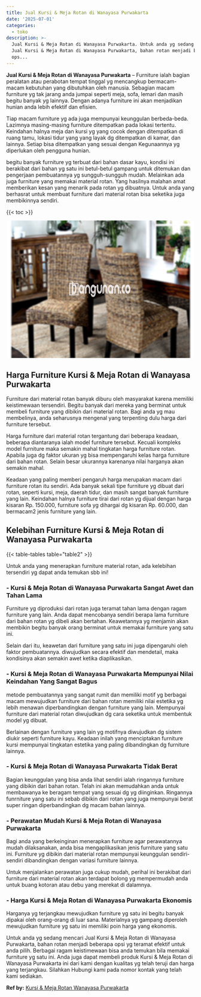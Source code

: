 ```yaml
---
title: Jual Kursi & Meja Rotan di Wanayasa Purwakarta
date: '2025-07-01'
categories:
  - toko
description: >-
  Jual Kursi & Meja Rotan di Wanayasa Purwakarta. Untuk anda yg sedang mencari
  Jual Kursi & Meja Rotan di Wanayasa Purwakarta, bahan rotan menjadi beberapa
  ops...
---
```


**Jual Kursi & Meja Rotan di Wanayasa Purwakarta** – Furniture ialah bagian peralatan atau perabotan tempat tinggal yg mencangkup bermacam-macam kebutuhan yang dibutuhkan oleh manusia. Sebagian macam furniture yg tak jarang anda jumpai seperti meja, sofa, lemari dan masih begitu banyak yg lainnya. Dengan adanya furniture ini akan menjadikan hunian anda lebih efektif dan efisien.

Tiap macam furniture yg ada juga mempunyai keunggulan berbeda-beda. Lazimnya masing-masing furniture ditempatkan pada lokasi tertentu. Keindahan halnya meja dan kursi yg yang cocok dengan ditempatkan di ruang tamu, lokasi tidur yang yang layak dg ditempatkan di kamar, dan lainnya. Setiap bisa ditempatkan yang sesuai dengan Kegunaannya yg diperlukan oleh pengguna hunian.

begitu banyak furniture yg terbuat dari bahan dasar kayu, kondisi ini berakibat dari bahan yg satu ini betul-betul gampang untuk ditemukan dan pengerjaan pembuatannya yg sungguh-sungguh mudah. Melainkan ada juga furniture yang memakai material rotan. Yang hasilnya malahan amat memberikan kesan yang menarik pada rotan yg dibuatnya. Untuk anda yang berhasrat untuk membuat furniture dari material rotan bisa seketika juga membikinnya sendiri.

{{< toc >}}

![Jual Kursi & Meja Rotan di Wanayasa Purwakarta](/images/kursi-meja-rotan-murah01.png)

## Harga Furniture Kursi & Meja Rotan di Wanayasa Purwakarta

Furniture dari material rotan banyak diburu oleh masyarakat karena memiliki keistimewaan tersendiri. Begitu banyak dari mereka yang berminat untuk membeli furniture yang dibikin dari material rotan. Bagi anda yg mau membelinya, anda seharusnya mengenal yang terpenting dulu harga dari furniture tersebut.

Harga furniture dari material rotan tergantung dari beberapa keadaan, beberapa diantaranya ialah model furniture tersebut. Kecuali kompleks model furniture maka semakin mahal tingkatan harga furniture rotan. Apabila juga dg faktor ukuran yg bisa mempengaruhi kelas harga furniture dari bahan rotan. Selain besar ukurannya karenanya nilai harganya akan semakin mahal.

Keadaan yang paling memberi pengaruh harga merupakan macam dari furniture rotan itu sendiri. Ada banyak sekali tipe furniture yg dibuat dari rotan, seperti kursi, meja, daerah tidur, dan masih sangat banyak furniture yang lain. Keindahan halnya furniture tirai dari rotan yg dijual dengan harga kisaran Rp. 150.000, furniture sofa yg dihargai dg kisaran Rp. 60.000, dan bermacam2 jenis furniture yang lain.

## Kelebihan Furniture Kursi & Meja Rotan di Wanayasa Purwakarta

{{< table-tables table="table2" >}}

Untuk anda yang menerapkan furniture material rotan, ada kelebihan tersendiri yg dapat anda temukan sbb ini!

### \- Kursi & Meja Rotan di Wanayasa Purwakarta Sangat Awet dan Tahan Lama

Furniture yg diproduksi dari rotan juga teramat tahan lama dengan ragam furniture yang lain. Anda dapat mencobanya sendiri berapa lama furniture dari bahan rotan yg dibeli akan bertahan. Keawetannya yg menjamin akan membikin begitu banyak orang berminat untuk memakai furniture yang satu ini.

Selain dari itu, keawetan dari furniture yang satu ini juga dipengaruhi oleh faktor pembuatannya. diwujudkan secara efektif dan mendetail, maka kondisinya akan semakin awet ketika diaplikasikan.

### \- Kursi & Meja Rotan di Wanayasa Purwakarta Mempunyai Nilai Keindahan Yang Sangat Bagus

metode pembuatannya yang sangat rumit dan memiliki motif yg berbagai macam mewujudkan furniture dari bahan rotan memiliki nilai estetika yg lebih menawan diperbandingkan dengan furniture yang lain. Mempunyai furniture dari material rotan diwujudkan dg cara seketika untuk membentuk model yg dibuat.

Berlainan dengan furniture yang lain yg motifnya diwujudkan dg sistem diukir seperti furniture kayu. Keadaan inilah yang menciptakan furniture kursi mempunyai tingkatan estetika yang paling dibandingkan dg furniture lainnya.

### \- Kursi & Meja Rotan di Wanayasa Purwakarta Tidak Berat

Bagian keunggulan yang bisa anda lihat sendiri ialah ringannya furniture yang dibikin dari bahan rotan. Telah ini akan memudahkan anda untuk membawanya ke beragam tempat yang sesuai dg yg diinginkan. Ringannya funrniture yang satu ini sebab dibikin dari rotan yang juga mempunyai berat super ringan diperbandingkan dg macam bahan lainnya.

### \- Perawatan Mudah Kursi & Meja Rotan di Wanayasa Purwakarta

Bagi anda yang berkeinginan menerapkan furniture agar perawatannya mudah dilaksanakan, anda bisa mengaplikasikan jenis furniture yang satu ini. Furniture yg dibikin dari material rotan mempunyai keunggulan sendiri-sendiri dibandingkan dengan variasi furniture lainnya.

Untuk menjalankan perawatan juga cukup mudah, perihal ini berakibat dari furniture dari material rotan akan terdapat bolong yg mempermudah anda untuk buang kotoran atau debu yang merekat di dalamnya.

### \- Harga Kursi & Meja Rotan di Wanayasa Purwakarta Ekonomis

Harganya yg terjangkau mewujudkan furniture yg satu ini begitu banyak dipakai oleh orang-orang di luar sana. Materialnya yg gampang diperoleh mewujudkan furniture yg satu ini memiliki poin harga yang ekonomis.

Untuk anda yg sedang mencari Jual Kursi & Meja Rotan di Wanayasa Purwakarta, bahan rotan menjadi beberapa opsi yg teramat efektif untuk anda pilih. Berbagai ragam keistimewaan bisa anda temukan bila memakai furniture yg satu ini. Anda juga dapat membeli produk Kursi & Meja Rotan di Wanayasa Purwakarta ini dari kami dengan kualitas yg telah teruji dan harga yang terjangkau. Silahkan Hubungi kami pada nomor kontak yang telah kami sediakan.

**Ref by:** [Kursi & Meja Rotan Wanayasa Purwakarta](https://id.wikipedia.org/wiki/Kursi)
